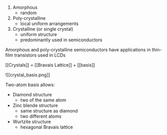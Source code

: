 1. Amorphous
	- random 
2. Poly-crystalline
	- local uniform arrangements
3. Crystalline (or single crystal)
	- uniform structure
	- predominantly used in semiconductors

Amorphous and poly-crystalline semiconductors have applications in thin-film transistors used in LCDs

[[Crystals]] = [[Bravais Lattice]] + [[basis]]

![[crystal_basis.png]]

Two-atom basis allows:

- Diamond structure
	- two of the same atom
- Zinc blende structure
	- same structure as diamond
	- two different atoms
- Wurtzite structure
	- hexagonal Bravais lattice